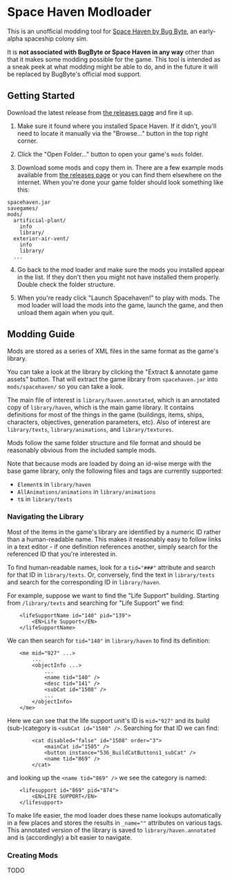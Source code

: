 # Space Haven Modloader

This is an unofficial modding tool for [Space Haven by Bug Byte](http://bugbyte.fi/spacehaven/), an early-alpha spaceship colony sim.

It is **not associated with BugByte or Space Haven in any way** other than that it makes some modding possible for the game. This tool is intended as a sneak peek at what modding might be able to do, and in the future it will be replaced by BugByte's official mod support.


## Getting Started

Download the latest release from [the releases page](#) and fire it up.

1. Make sure it found where you installed Space Haven. If it didn't, you'll need to locate it manually via the "Browse..." button in the top right corner.

2. Click the "Open Folder..." button to open your game's `mods` folder.

3. Download some mods and copy them in. There are a few example mods available from [the releases page](#) or you can find them elsewhere on the internet. When you're done your game folder should look something like this:

```
spacehaven.jar
savegames/
mods/
  artificial-plant/
    info
    library/
  exterior-air-vent/
    info
    library/
  ...
```

4. Go back to the mod loader and make sure the mods you installed appear in the list. If they don't then you might not have installed them properly. Double check the folder structure.

5. When you're ready click "Launch Spacehaven!" to play with mods. The mod loader will load the mods into the game, launch the game, and then unload them again when you quit.


## Modding Guide

Mods are stored as a series of XML files in the same format as the game's library.

You can take a look at the library by clicking the "Extract & annotate game assets" button. That will extract the game library from `spacehaven.jar` into `mods/spacehaven/` so you can take a look.

The main file of interest is `library/haven.annotated`, which is an annotated copy of `library/haven`, which is the main game library. It contains definitions for most of the things in the game (buildings, items, ships, characters, objectives, generation parameters, etc). Also of interest are `library/texts`, `library/animations`, and `library/textures`.

Mods follow the same folder structure and file format and should be reasonably obvious from the included sample mods.

Note that because mods are loaded by doing an id-wise merge with the base game library, only the following files and tags are currently supported:
- `Element`s in `library/haven`
- `AllAnimations/animations` in `library/animations`
- `t`s in `library/texts`


### Navigating the Library

Most of the items in the game's library are identified by a numeric ID rather than a human-readable name. This makes it reasonably easy to follow links in a text editor - if one definition references another, simply search for the referenced ID that you're interested in.

To find human-readable names, look for a `tid="###"` attribute and search for that ID in `library/texts`. Or, conversely, find the text in `library/texts` and search for the corresponding ID in `library/haven`.

For example, suppose we want to find the "Life Support" building. Starting from `/library/texts` and searching for "Life Support" we find:

```
    <lifeSupportName id="140" pid="139">
        <EN>Life Support</EN>
    </lifeSupportName>
```

We can then search for `tid="140"` in `library/haven` to find its definition:
```
    <me mid="927" ...>
        ...
        <objectInfo ...>
            ...
            <name tid="140" />
            <desc tid="141" />
            <subCat id="1508" />
            ...
        </objectInfo>
    </me>
```

Here we can see that the life support unit's ID is `mid="927"` and its build (sub-)category is `<subCat id="1508" />`. Searching for that ID we can find:

```
        <cat disabled="false" id="1508" order="3">
            <mainCat id="1505" />
            <button instance="536_BuildCatButtons1_subCat" />
            <name tid="869" />
        </cat>
```

and looking up the `<name tid="869" />` we see the category is named:

```
    <lifesupport id="869" pid="874">
        <EN>LIFE SUPPORT</EN>
    </lifesupport>
```

To make life easier, the mod loader does these name lookups automatically in a few places and stores the results in `_name=""` attributes on various tags. This annotated version of the library is saved to `library/haven.annotated` and is (accordingly) a bit easier to navigate.


### Creating Mods

TODO


